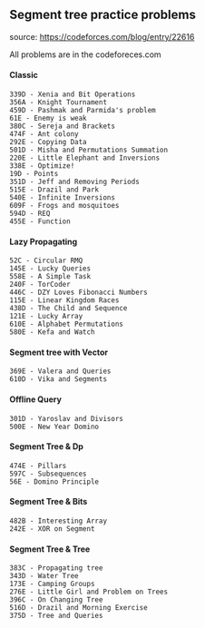 ## Segment tree practice problems

source: https://codeforces.com/blog/entry/22616

All problems are in the codeforeces.com

#### Classic
    339D - Xenia and Bit Operations
    356A - Knight Tournament
    459D - Pashmak and Parmida's problem
    61E - Enemy is weak
    380C - Sereja and Brackets
    474F - Ant colony
    292E - Copying Data
    501D - Misha and Permutations Summation
    220E - Little Elephant and Inversions
    338E - Optimize!
    19D - Points
    351D - Jeff and Removing Periods
    515E - Drazil and Park
    540E - Infinite Inversions
    609F - Frogs and mosquitoes
    594D - REQ
    455E - Function

#### Lazy Propagating
    52C - Circular RMQ
    145E - Lucky Queries
    558E - A Simple Task
    240F - TorCoder
    446C - DZY Loves Fibonacci Numbers
    115E - Linear Kingdom Races
    438D - The Child and Sequence
    121E - Lucky Array
    610E - Alphabet Permutations
    580E - Kefa and Watch

#### Segment tree with Vector
    369E - Valera and Queries
    610D - Vika and Segments

#### Offline Query
    301D - Yaroslav and Divisors
    500E - New Year Domino

#### Segment Tree & Dp
    474E - Pillars
    597C - Subsequences
    56E - Domino Principle

#### Segment Tree & Bits
    482B - Interesting Array
    242E - XOR on Segment

#### Segment Tree & Tree
    383C - Propagating tree
    343D - Water Tree
    173E - Camping Groups
    276E - Little Girl and Problem on Trees
    396C - On Changing Tree
    516D - Drazil and Morning Exercise
    375D - Tree and Queries

